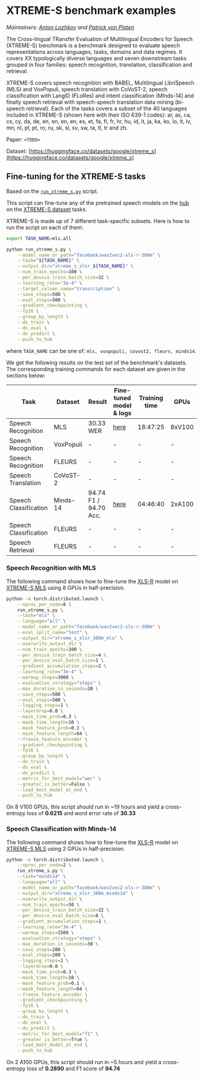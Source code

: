 <!---
Copyright 2022 The HuggingFace Team. All rights reserved.

Licensed under the Apache License, Version 2.0 (the "License");
you may not use this file except in compliance with the License.
You may obtain a copy of the License at

    http://www.apache.org/licenses/LICENSE-2.0

Unless required by applicable law or agreed to in writing, software
distributed under the License is distributed on an "AS IS" BASIS,
WITHOUT WARRANTIES OR CONDITIONS OF ANY KIND, either express or implied.
See the License for the specific language governing permissions and
limitations under the License.
-->

# XTREME-S benchmark examples

*Maintainers: [Anton Lozhkov](https://github.com/anton-l) and [Patrick von Platen](https://github.com/patrickvonplaten)*

The Cross-lingual TRansfer Evaluation of Multilingual Encoders for Speech (XTREME-S) benchmark is a benchmark designed to evaluate speech representations across languages, tasks, domains and data regimes. It covers XX typologically diverse languages and seven downstream tasks grouped in four families: speech recognition, translation, classification and retrieval.

XTREME-S covers speech recognition with BABEL, Multilingual LibriSpeech (MLS) and VoxPopuli, speech translation with CoVoST-2, speech classification with LangID (FLoRes) and intent classification (MInds-14) and finally speech retrieval with speech-speech translation data mining (bi-speech retrieval). Each of the tasks covers a subset of the 40 languages included in XTREME-S (shown here with their ISO 639-1 codes): ar, as, ca, cs, cy, da, de, en, en, en, en, es, et, fa, fi, fr, hr, hu, id, it, ja, ka, ko, lo, lt, lv, mn, nl, pl, pt, ro, ru, sk, sl, sv, sw, ta, tl, tr and zh.

Paper: `<TODO>`

Dataset: [https://huggingface.co/datasets/google/xtreme_s](https://huggingface.co/datasets/google/xtreme_s)

## Fine-tuning for the XTREME-S tasks

Based on the [`run_xtreme_s.py`](https://github.com/huggingface/transformers/blob/master/examples/research_projects/xtreme-s/run_xtreme_s.py) script.

This script can fine-tune any of the pretrained speech models on the [hub](https://huggingface.co/models?pipeline_tag=automatic-speech-recognition) on the [XTREME-S dataset](https://huggingface.co/datasets/google/xtreme_s) tasks.

XTREME-S is made up of 7 different task-specific subsets. Here is how to run the script on each of them:

```bash
export TASK_NAME=mls.all

python run_xtreme_s.py \
    --model_name_or_path="facebook/wav2vec2-xls-r-300m" \
    --task="${TASK_NAME}" \
    --output_dir="xtreme_s_xlsr_${TASK_NAME}" \
    --num_train_epochs=100 \
    --per_device_train_batch_size=32 \
    --learning_rate="3e-4" \
    --target_column_name="transcription" \
    --save_steps=500 \
    --eval_steps=500 \
    --gradient_checkpointing \
    --fp16 \
    --group_by_length \
    --do_train \
    --do_eval \
    --do_predict \
    --push_to_hub
```

where `TASK_NAME` can be one of: `mls, voxpopuli, covost2, fleurs, minds14`.

We get the following results on the test set of the benchmark's datasets. 
The corresponding training commands for each dataset are given in the sections below:

| Task                  | Dataset   | Result                | Fine-tuned model & logs                                            | Training time | GPUs   |
|-----------------------|-----------|-----------------------|--------------------------------------------------------------------|---------------|--------|
| Speech Recognition    | MLS       | 30.33 WER             | [here](https://huggingface.co/anton-l/xtreme_s_xlsr_300m_mls/)     | 18:47:25      | 8xV100 |
| Speech Recognition    | VoxPopuli | -                     | -                                                                  | -             | -      |
| Speech Recognition    | FLEURS    | -                     | -                                                                  | -             | -      |
| Speech Translation    | CoVoST-2  | -                     | -                                                                  | -             | -      |
| Speech Classification | Minds-14  | 94.74 F1 / 94.70 Acc. | [here](https://huggingface.co/anton-l/xtreme_s_xlsr_300m_minds14/) | 04:46:40      | 2xA100 |
| Speech Classification | FLEURS    | -                     | -                                                                  | -             | -      |
| Speech Retrieval      | FLEURS    | -                     | -                                                                  | -             | -      |

### Speech Recognition with MLS

The following command shows how to fine-tune the [XLS-R](https://huggingface.co/docs/transformers/master/model_doc/xls_r) model on [XTREME-S MLS](https://huggingface.co/datasets/google/xtreme_s#multilingual-librispeech-mls) using 8 GPUs in half-precision.

```bash
python -m torch.distributed.launch \
    --nproc_per_node=8 \
    run_xtreme_s.py \
    --task="mls" \
    --language="all" \
    --model_name_or_path="facebook/wav2vec2-xls-r-300m" \
    --eval_split_name="test" \
    --output_dir="xtreme_s_xlsr_300m_mls" \
    --overwrite_output_dir \
    --num_train_epochs=100 \
    --per_device_train_batch_size=4 \
    --per_device_eval_batch_size=1 \
    --gradient_accumulation_steps=2 \
    --learning_rate="3e-4" \
    --warmup_steps=3000 \
    --evaluation_strategy="steps" \
    --max_duration_in_seconds=20 \
    --save_steps=500 \
    --eval_steps=500 \
    --logging_steps=1 \
    --layerdrop=0.0 \
    --mask_time_prob=0.3 \
    --mask_time_length=10 \
    --mask_feature_prob=0.1 \
    --mask_feature_length=64 \
    --freeze_feature_encoder \
    --gradient_checkpointing \
    --fp16 \
    --group_by_length \
    --do_train \
    --do_eval \
    --do_predict \
    --metric_for_best_model="wer" \
    --greater_is_better=False \
    --load_best_model_at_end \
    --push_to_hub
```

On 8 V100 GPUs, this script should run in ~19 hours and yield a cross-entropy loss of **0.6215** and word error rate of **30.33**

### Speech Classification with Minds-14

The following command shows how to fine-tune the [XLS-R](https://huggingface.co/docs/transformers/master/model_doc/xls_r) model on [XTREME-S MLS](https://huggingface.co/datasets/google/xtreme_s#intent-classification---minds-14) using 2 GPUs in half-precision.

```bash
python -m torch.distributed.launch \
    --nproc_per_node=2 \
    run_xtreme_s.py \
    --task="minds14" \
    --language="all" \
    --model_name_or_path="facebook/wav2vec2-xls-r-300m" \
    --output_dir="xtreme_s_xlsr_300m_minds14" \
    --overwrite_output_dir \
    --num_train_epochs=50 \
    --per_device_train_batch_size=32 \
    --per_device_eval_batch_size=8 \
    --gradient_accumulation_steps=1 \
    --learning_rate="3e-4" \
    --warmup_steps=1500 \
    --evaluation_strategy="steps" \
    --max_duration_in_seconds=30 \
    --save_steps=200 \
    --eval_steps=200 \
    --logging_steps=1 \
    --layerdrop=0.0 \
    --mask_time_prob=0.3 \
    --mask_time_length=10 \
    --mask_feature_prob=0.1 \
    --mask_feature_length=64 \
    --freeze_feature_encoder \
    --gradient_checkpointing \
    --fp16 \
    --group_by_length \
    --do_train \
    --do_eval \
    --do_predict \
    --metric_for_best_model="f1" \
    --greater_is_better=True \
    --load_best_model_at_end \
    --push_to_hub
```

On 2 A100 GPUs, this script should run in ~5 hours and yield a cross-entropy loss of **0.2890** and F1 score of **94.74**
